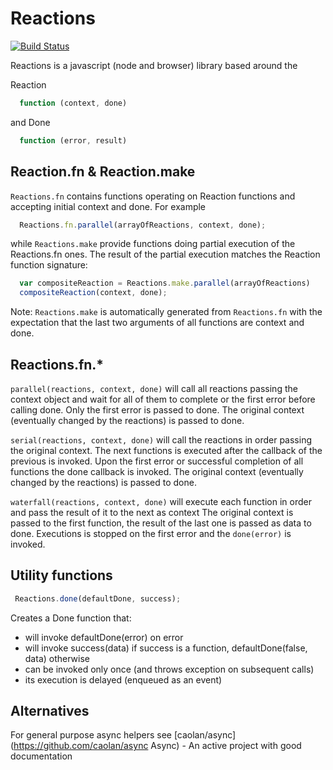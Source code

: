 Reactions
=========
[![Build Status](https://travis-ci.org/vbogdanov/reactions.png)](https://travis-ci.org/vbogdanov/reactions)

Reactions is a javascript (node and browser) library based around the 

Reaction 
```javascript
  function (context, done)
``` 
and Done 
```javascript
  function (error, result)
``` 

Reaction.fn & Reaction.make
---------------------------
`Reactions.fn` contains functions operating on Reaction functions and accepting initial context and done. For example
```javascript
  Reactions.fn.parallel(arrayOfReactions, context, done);
```
while `Reactions.make` provide functions doing partial execution of the Reactions.fn ones. 
The result of the partial execution matches the Reaction function signature:
```javascript
  var compositeReaction = Reactions.make.parallel(arrayOfReactions)
  compositeReaction(context, done);
```
Note: `Reactions.make` is automatically generated from `Reactions.fn` with the expectation 
that the last two arguments of all functions are context and done.

Reactions.fn.*
-----------------
`parallel(reactions, context, done)` will call all reactions passing the context object and wait 
for all of them to complete or the first error before calling done. 
Only the first error is passed to done. The original context (eventually changed by the reactions) is passed to done.

`serial(reactions, context, done)` will call the reactions in order passing the original context. 
The next functions is executed after the callback of the previous is invoked.
Upon the first error or successful completion of all functions the done callback is invoked.
The original context (eventually changed by the reactions) is passed to done.

`waterfall(reactions, context, done)` will execute each function in order and pass the result of it to the next as context
The original context is passed to the first function, the result of the last one is passed as data to done. 
Executions is stopped on the first error and the `done(error)` is invoked.

Utility functions
------------------
```javascript
 Reactions.done(defaultDone, success);
```
Creates a Done function that:
*   will invoke defaultDone(error) on error
*   will invoke success(data) if success is a function, defaultDone(false, data) otherwise
*   can be invoked only once (and throws exception on subsequent calls)
*   its execution is delayed (enqueued as an event)

Alternatives
-----------------
For general purpose async helpers see [caolan/async](https://github.com/caolan/async Async) - An active project with good documentation


